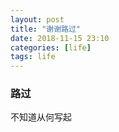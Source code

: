 ```yaml
---
layout: post
title: "谢谢路过"
date: 2018-11-15 23:10
categories: [life]
tags: life
---
```


### 路过

不知道从何写起







